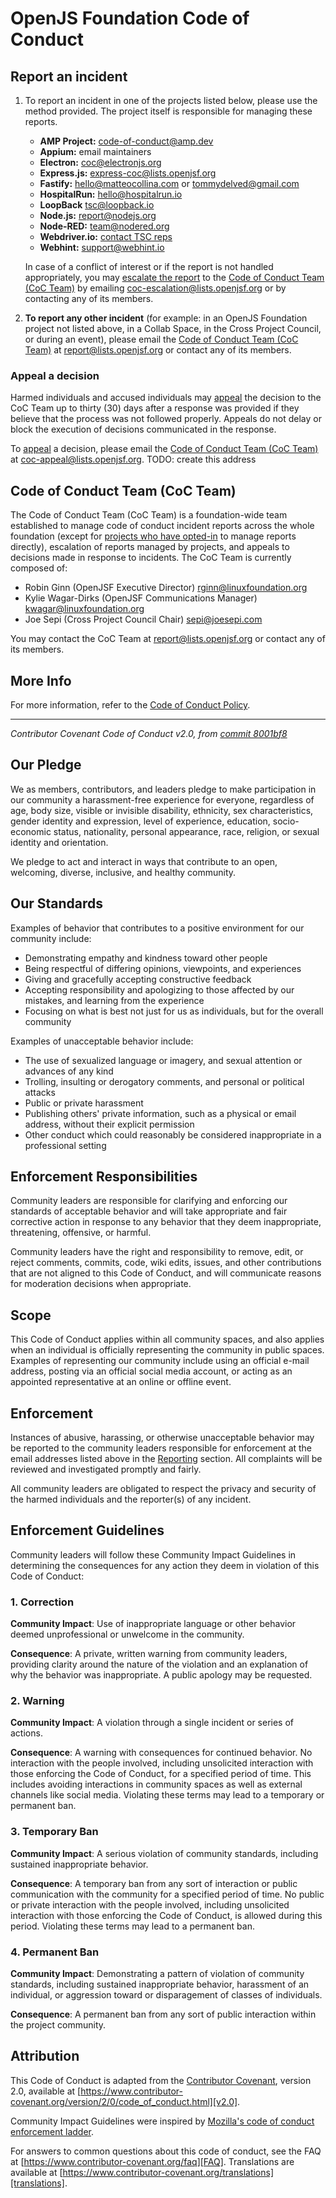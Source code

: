 # OpenJS Foundation Code of Conduct

## Report an incident

1.  To report an incident in one of the projects listed below, please use the method provided. The project itself is responsible for managing these reports.
    * **AMP Project:** <code-of-conduct@amp.dev>
    * **Appium:** email maintainers
    * **Electron:** <coc@electronjs.org>
    * **Express.js:** <express-coc@lists.openjsf.org>
    * **Fastify:** <hello@matteocollina.com> or <tommydelved@gmail.com>
    * **HospitalRun:** <hello@hospitalrun.io>
    * **LoopBack** <tsc@loopback.io>
    * **Node.js:** <report@nodejs.org>
    * **Node-RED:** <team@nodered.org>
    * **Webdriver.io:** [contact TSC reps](https://github.com/webdriverio/webdriverio/blob/HEAD/AUTHORS.md)
    * **Webhint:** <support@webhint.io>
    
    In case of a conflict of interest or if the report is not handled appropriately, you may [escalate the report][escalation] to the [Code of Conduct Team (CoC Team)][CoC Team] by emailing <coc-escalation@lists.openjsf.org> or by contacting any of its members.
2.  **To report any other incident** (for example: in an OpenJS Foundation project not listed above, in a Collab Space, in the Cross Project Council, or during an event), please email the [Code of Conduct Team (CoC Team)][CoC Team] at <report@lists.openjsf.org> or contact any of its members.

### Appeal a decision

Harmed individuals and accused individuals may [appeal](#appeals) the decision to the CoC Team up to thirty (30) days after a response was provided if they believe that the process was not followed properly. Appeals do not delay or block the execution of decisions communicated in the response.

To [appeal][] a decision, please email the [Code of Conduct Team (CoC Team)][CoC Team] at <coc-appeal@lists.openjsf.org>. TODO: create this address

## Code of Conduct Team (CoC Team)

The Code of Conduct Team (CoC Team) is a foundation-wide team established to manage code of conduct incident reports across the whole foundation (except for [projects who have opted-in][opted-in] to manage reports directly), escalation of reports managed by projects, and appeals to decisions made in response to incidents. The CoC Team is currently composed of:

- Robin Ginn (OpenJSF Executive Director) <rginn@linuxfoundation.org>
- Kylie Wagar-Dirks (OpenJSF Communications Manager) <kwagar@linuxfoundation.org>
- Joe Sepi (Cross Project Council Chair) <sepi@joesepi.com> 

You may contact the CoC Team at <report@lists.openjsf.org> or contact any of its members.

## More Info

For more information, refer to the [Code of Conduct Policy](https://github.com/openjs-foundation/cross-project-council/blob/HEAD/conduct/COC_POLICY.md).

---

_Contributor Covenant Code of Conduct v2.0, from [commit 8001bf8](https://github.com/EthicalSource/contributor_covenant/blob/8001bf8c6e7cd2606657e2816710770d8a79b7dc/content/version/2/0/code_of_conduct.md)_

## Our Pledge

We as members, contributors, and leaders pledge to make participation in our
community a harassment-free experience for everyone, regardless of age, body
size, visible or invisible disability, ethnicity, sex characteristics, gender
identity and expression, level of experience, education, socio-economic status,
nationality, personal appearance, race, religion, or sexual
identity and orientation.

We pledge to act and interact in ways that contribute to an open, welcoming,
diverse, inclusive, and healthy community.

## Our Standards

Examples of behavior that contributes to a positive environment for our
community include:

* Demonstrating empathy and kindness toward other people
* Being respectful of differing opinions, viewpoints, and experiences
* Giving and gracefully accepting constructive feedback
* Accepting responsibility and apologizing to those affected by our mistakes,
  and learning from the experience
* Focusing on what is best not just for us as individuals, but for the overall
  community

Examples of unacceptable behavior include:

* The use of sexualized language or imagery, and sexual attention or advances of
  any kind
* Trolling, insulting or derogatory comments, and personal or political attacks
* Public or private harassment
* Publishing others' private information, such as a physical or email address,
  without their explicit permission
* Other conduct which could reasonably be considered inappropriate in a
  professional setting

## Enforcement Responsibilities

Community leaders are responsible for clarifying and enforcing our standards of
acceptable behavior and will take appropriate and fair corrective action in
response to any behavior that they deem inappropriate, threatening, offensive,
or harmful.

Community leaders have the right and responsibility to remove, edit, or reject
comments, commits, code, wiki edits, issues, and other contributions that are
not aligned to this Code of Conduct, and will communicate reasons for moderation
decisions when appropriate.

## Scope

This Code of Conduct applies within all community spaces, and also applies when
an individual is officially representing the community in public spaces.
Examples of representing our community include using an official e-mail address,
posting via an official social media account, or acting as an appointed
representative at an online or offline event.

## Enforcement

Instances of abusive, harassing, or otherwise unacceptable behavior may be
reported to the community leaders responsible for enforcement at
the email addresses listed above in the [Reporting](#report-an-incident) section.
All complaints will be reviewed and investigated promptly and fairly.

All community leaders are obligated to respect the privacy and security of the
harmed individuals and the reporter(s) of any incident.

## Enforcement Guidelines

Community leaders will follow these Community Impact Guidelines in determining
the consequences for any action they deem in violation of this Code of Conduct:

### 1. Correction

**Community Impact**: Use of inappropriate language or other behavior deemed
unprofessional or unwelcome in the community.

**Consequence**: A private, written warning from community leaders, providing
clarity around the nature of the violation and an explanation of why the
behavior was inappropriate. A public apology may be requested.

### 2. Warning

**Community Impact**: A violation through a single incident or series of
actions.

**Consequence**: A warning with consequences for continued behavior. No
interaction with the people involved, including unsolicited interaction with
those enforcing the Code of Conduct, for a specified period of time. This
includes avoiding interactions in community spaces as well as external channels
like social media. Violating these terms may lead to a temporary or permanent
ban.

### 3. Temporary Ban

**Community Impact**: A serious violation of community standards, including
sustained inappropriate behavior.

**Consequence**: A temporary ban from any sort of interaction or public
communication with the community for a specified period of time. No public or
private interaction with the people involved, including unsolicited interaction
with those enforcing the Code of Conduct, is allowed during this period.
Violating these terms may lead to a permanent ban.

### 4. Permanent Ban

**Community Impact**: Demonstrating a pattern of violation of community
standards, including sustained inappropriate behavior, harassment of an
individual, or aggression toward or disparagement of classes of individuals.

**Consequence**: A permanent ban from any sort of public interaction within the
project community.

## Attribution

This Code of Conduct is adapted from the [Contributor Covenant][homepage],
version 2.0, available at
[https://www.contributor-covenant.org/version/2/0/code_of_conduct.html][v2.0].

Community Impact Guidelines were inspired by
[Mozilla's code of conduct enforcement ladder][Mozilla CoC].

For answers to common questions about this code of conduct, see the FAQ at
[https://www.contributor-covenant.org/faq][FAQ]. Translations are available at
[https://www.contributor-covenant.org/translations][translations].

[homepage]: https://www.contributor-covenant.org
[v2.0]: https://www.contributor-covenant.org/version/2/0/code_of_conduct.html
[Mozilla CoC]: https://github.com/mozilla/diversity
[FAQ]: https://www.contributor-covenant.org/faq
[translations]: https://www.contributor-covenant.org/translations
[escalation]: https://github.com/openjs-foundation/cross-project-council/blob/main/conduct/COC_POLICY.md#escalation
[appeal]: https://github.com/openjs-foundation/cross-project-council/blob/main/conduct/COC_POLICY.md#appeals
[CoC Team]: https://github.com/openjs-foundation/cross-project-council/blob/main/conduct/COC_POLICY.md#code-of-conduct-team-coc-team
[opted-in]: https://github.com/openjs-foundation/cross-project-council/blob/main/conduct/COC_POLICY.md#delegation-to-projects

